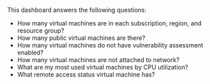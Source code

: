 This dashboard answers the following questions:

- How many virtual machines are in each subscription, region, and resource group?
- How many public virtual machines are there?
- How many virtual machines do not have vulnerability assessment enabled?
- How many virtual machines are not attached to network?
- What are my most used virtual machines by CPU utilization?
- What remote access status virtual machine has?

